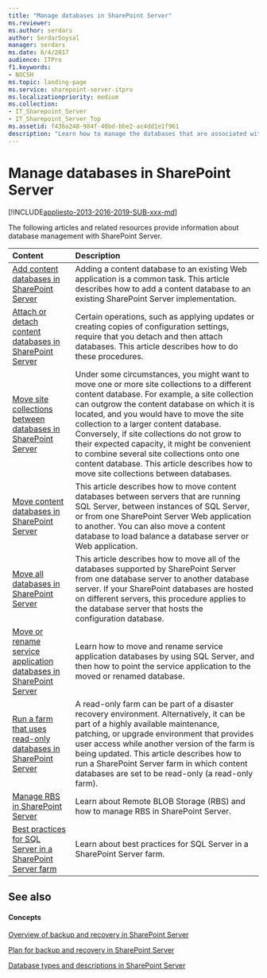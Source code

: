 ```yaml
---
title: "Manage databases in SharePoint Server"
ms.reviewer: 
ms.author: serdars
author: SerdarSoysal
manager: serdars
ms.date: 8/4/2017
audience: ITPro
f1.keywords:
- NOCSH
ms.topic: landing-page
ms.service: sharepoint-server-itpro
ms.localizationpriority: medium
ms.collection:
- IT_Sharepoint_Server
- IT_Sharepoint_Server_Top
ms.assetid: f436a248-984f-40bd-bbe2-ac4dd1e1f961
description: "Learn how to manage the databases that are associated with SharePoint Server."
---
```


# Manage databases in SharePoint Server

[!INCLUDE[appliesto-2013-2016-2019-SUB-xxx-md](../includes/appliesto-2013-2016-2019-SUB-xxx-md.md)] 
  
The following articles and related resources provide information about database management with SharePoint Server.
  
  
|**Content**|**Description**|
|:-----|:-----|
|[Add content databases in SharePoint Server](add-a-content-database.md) <br/> |Adding a content database to an existing Web application is a common task. This article describes how to add a content database to an existing SharePoint Server implementation.  <br/> |
|[Attach or detach content databases in SharePoint Server](attach-or-detach-content-databases.md) <br/> |Certain operations, such as applying updates or creating copies of configuration settings, require that you detach and then attach databases. This article describes how to do these procedures.  <br/> |
|[Move site collections between databases in SharePoint Server](move-site-collections-between-databases.md) <br/> |Under some circumstances, you might want to move one or more site collections to a different content database. For example, a site collection can outgrow the content database on which it is located, and you would have to move the site collection to a larger content database. Conversely, if site collections do not grow to their expected capacity, it might be convenient to combine several site collections onto one content database. This article describes how to move site collections between databases.  <br/> |
|[Move content databases in SharePoint Server](move-content-databases.md) <br/> |This article describes how to move content databases between servers that are running SQL Server, between instances of SQL Server, or from one SharePoint Server Web application to another. You can also move a content database to load balance a database server or Web application.  <br/> |
|[Move all databases in SharePoint Server](move-all-databases.md) <br/> |This article describes how to move all of the databases supported by SharePoint Server from one database server to another database server. If your SharePoint databases are hosted on different servers, this procedure applies to the database server that hosts the configuration database.  <br/> |
|[Move or rename service application databases in SharePoint Server](move-or-rename-service-application-databases.md) <br/> |Learn how to move and rename service application databases by using SQL Server, and then how to point the service application to the moved or renamed database.  <br/> |
|[Run a farm that uses read-only databases in SharePoint Server](run-a-farm-that-uses-read-only-databases.md) <br/> |A read-only farm can be part of a disaster recovery environment. Alternatively, it can be part of a highly available maintenance, patching, or upgrade environment that provides user access while another version of the farm is being updated. This article describes how to run a SharePoint Server farm in which content databases are set to be read-only (a read-only farm).  <br/> |
|[Manage RBS in SharePoint Server](manage-rbs.md) <br/> |Learn about Remote BLOB Storage (RBS) and how to manage RBS in SharePoint Server.  <br/> |
|[Best practices for SQL Server in a SharePoint Server farm](best-practices-for-sql-server-in-a-sharepoint-server-farm.md) <br/> |Learn about best practices for SQL Server in a SharePoint Server farm.  <br/> |
   
## See also

#### Concepts

  
[Overview of backup and recovery in SharePoint Server](backup-and-recovery-overview.md)
  
[Plan for backup and recovery in SharePoint Server](backup-and-recovery-planning.md)
  
[Database types and descriptions in SharePoint Server](../technical-reference/database-types-and-descriptions.md)

